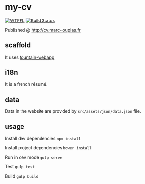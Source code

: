 
# my-cv

[![WTFPL](http://www.wtfpl.net/wp-content/uploads/2012/12/wtfpl-badge-4.png)](http://wtfpl.net)
[![Build Status](https://travis-ci.org/MarcLoupias/my-cv.svg?branch=master)](https://travis-ci.org/MarcLoupias/my-cv)

Published @ http://cv.marc-loupias.fr

## scaffold

It uses [fountain-webapp](https://github.com/FountainJS/generator-fountain-webapp)

## i18n

It is a french résumé.

## data

Data in the website are provided by `src/assets/json/data.json` file.

## usage

Install dev dependencies
`npm install`

Install project dependencies
`bower install`

Run in dev mode
`gulp serve`

Test
`gulp test`

Build
`gulp build`

